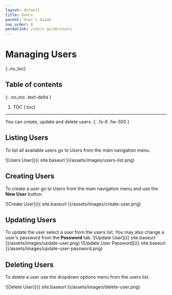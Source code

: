 ```yaml
---
layout: default
title: Users
parent: User's Guide
nav_order: 8
permalink: /users-guide/users
---
```


# Managing Users
{:.no_toc}

## Table of contents
{: .no_toc .text-delta }

1. TOC
{:toc}

---

You can create, update and delete users.
{: .fs-6 .fw-300 }

## Listing Users
To list all available users go to *Users* from the main navigation menu.

![Users User]({{ site.baseurl }}/assets/images/users-list.png)

## Creating Users
To create a user go to *Users* from the main navigation menu and use the **New User** button.

![Create User]({{ site.baseurl }}/assets/images/create-user.png)

## Updating Users
To update the user select a user from the users list. You may also change a user's password from the **Password** tab.
![Update User]({{ site.baseurl }}/assets/images/update-user.png)
![Update User Password]({{ site.baseurl }}/assets/images/update-user-password.png)

## Deleting Users
To delete a user use the dropdown options menu from the users list.

![Delete User]({{ site.baseurl }}/assets/images/delete-user.png)
